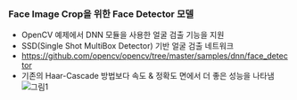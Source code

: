 ### Face Image Crop을 위한 Face Detector 모델
- OpenCV 예제에서 DNN 모듈을 사용한 얼굴 검출 기능을 지원
- SSD(Single Shot MultiBox Detector) 기반 얼굴 검출 네트워크 
- https://github.com/opencv/opencv/tree/master/samples/dnn/face_detector
- 기존의 Haar-Cascade 방법보다 속도 & 정확도 면에서 더 좋은 성능을 나타냄
![그림1](https://user-images.githubusercontent.com/103994779/192444093-25019f7e-6cd0-45a0-a168-47aec57bef9c.png)
